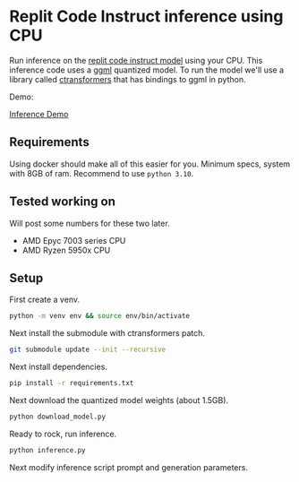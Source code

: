 # Replit Code Instruct inference using CPU

Run inference on the [replit code instruct model](https://huggingface.co/abacaj/Replit-v2-CodeInstruct-3B-ggml) using your CPU. This inference code uses a [ggml](https://github.com/ggerganov/ggml) quantized model. To run the model we'll use a library called [ctransformers](https://github.com/marella/ctransformers) that has bindings to ggml in python.

Demo:

[Inference Demo](https://github.com/abacaj/replit-3B-inference/assets/7272343/a68ec17a-830b-4d76-9df2-166ca6b7fb2b)

## Requirements

Using docker should make all of this easier for you. Minimum specs, system with 8GB of ram. Recommend to use `python 3.10`.

## Tested working on

Will post some numbers for these two later.

- AMD Epyc 7003 series CPU
- AMD Ryzen 5950x CPU

## Setup

First create a venv.

```sh
python -m venv env && source env/bin/activate
```
Next install the submodule with ctransformers patch.

```sh
git submodule update --init --recursive
```

Next install dependencies.

```sh
pip install -r requirements.txt
```

Next download the quantized model weights (about 1.5GB).

```sh
python download_model.py
```

Ready to rock, run inference.

```sh
python inference.py
```

Next modify inference script prompt and generation parameters.
